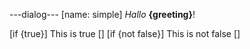 ---dialog---
[name: simple]
_Hallo_ **{greeting}**!

[if {true}] This is true []
[if {not false}] This is not false []
